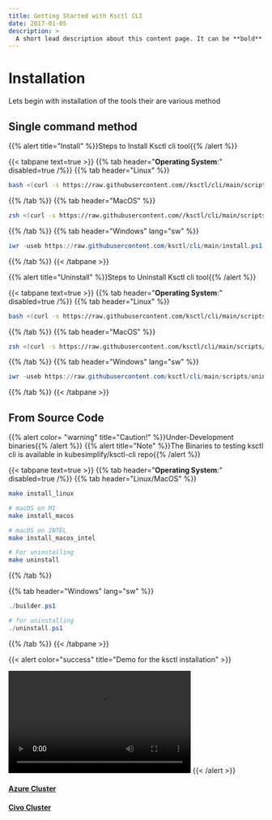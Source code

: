 ```yaml
---
title: Getting Started with Ksctl CLI
date: 2017-01-05
description: >
  A short lead description about this content page. It can be **bold** or _italic_ and can be split over multiple paragraphs.
---
```


# Installation

Lets begin with installation of the tools
their are various method

## Single command method

{{% alert title="Install" %}}Steps to Install Ksctl cli tool{{% /alert %}}

{{< tabpane text=true >}}
  {{% tab header="**Operating System**:" disabled=true /%}}
  {{% tab header="Linux" %}}
```bash
bash <(curl -s https://raw.githubusercontent.com//ksctl/cli/main/scripts/install.sh)
```
  {{% /tab %}}
  {{% tab header="MacOS" %}}
```bash
zsh <(curl -s https://raw.githubusercontent.com//ksctl/cli/main/scripts/install.sh)
```
  {{% /tab %}}
  {{% tab header="Windows" lang="sw" %}}
```ps1
iwr -useb https://raw.githubusercontent.com/ksctl/cli/main/install.ps1 | iex
```
  {{% /tab %}}
{{< /tabpane >}}


{{% alert title="Uninstall" %}}Steps to Uninstall Ksctl cli tool{{% /alert %}}

{{< tabpane text=true >}}
  {{% tab header="**Operating System**:" disabled=true /%}}
  {{% tab header="Linux" %}}
```bash
bash <(curl -s https://raw.githubusercontent.com/ksctl/cli/main/scripts/uninstall.sh)
```
  {{% /tab %}}
  {{% tab header="MacOS" %}}
```bash
zsh <(curl -s https://raw.githubusercontent.com/ksctl/cli/main/scripts/uninstall.sh)
```
  {{% /tab %}}
  {{% tab header="Windows" lang="sw" %}}
```ps1
iwr -useb https://raw.githubusercontent.com/ksctl/cli/main/scripts/uninstall.ps1 | iex
```
  {{% /tab %}}
{{< /tabpane >}}


## From Source Code

{{% alert color= "warning" title="Caution!" %}}Under-Development binaries{{% /alert %}}
{{% alert title="Note" %}}The Binaries to testing ksctl cli is available in kubesimplify/ksctl-cli repo{{% /alert %}}

{{< tabpane text=true >}}
  {{% tab header="**Operating System**:" disabled=true /%}}
  {{% tab header="Linux/MacOS" %}}
```bash
make install_linux

# macOS on M1
make install_macos

# macOS on INTEL
make install_macos_intel

# For uninstalling
make uninstall
```
  {{% /tab %}}

  {{% tab header="Windows" lang="sw" %}}
```ps1
./builder.ps1

# for uninstalling
./uninstall.ps1
```
  {{% /tab %}}
{{< /tabpane >}}



{{< alert color="success" title="Demo for the ksctl installation" >}}
  <!-- <iframe width="560" height="315" src="https://www.youtube.com/embed/iYwE3h0p7Zs" title="YouTube video player" frameborder="0" allow="accelerometer; autoplay; clipboard-write; encrypted-media; gyroscope; picture-in-picture" allowfullscreen></iframe> -->
  <video width="360" height="202" controls>
  <source src="/docs/videos/ksctl-install.mp4" type="video/mp4" />
    Your browser does not support the video tag.
  </video>
{{< /alert >}}


#### [Azure Cluster](/docs/docs/cloud-providers/azure/)
#### [Civo Cluster](/docs/docs/cloud-providers/civo/)

